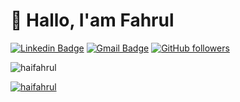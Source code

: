 # 👋 Hallo, I'am Fahrul

[![Linkedin Badge](https://img.shields.io/badge/-haifahrul-blue?style=-square&logo=Linkedin&logoColor=white&link=https://www.linkedin.com/in/heru-gunawan/)](https://www.linkedin.com/in/heru-gunawan/) 
[![Gmail Badge](https://img.shields.io/badge/-haifahrul@gmail.com-c14438?style=-square&logo=Gmail&logoColor=white&link=mailto:haifahrul@gmail.com)](mailto:haifahrul@gmail.com)
[![GitHub followers](https://img.shields.io/github/followers/haifahrul?label=Follow&style=social)](https://github.com/haifahrul/?tab=follow)

<p>
    <img src="https://github-readme-stats.vercel.app/api?username=haifahrul&show_icons=true&theme=tokyonight&locale=en" alt="haifahrul" />
</p>

<p>
    <a href="https://github.com/ryo-ma/github-profile-trophy">
        <img src="https://github-profile-trophy.vercel.app/?username=haifahrul&theme=onedark&row=2&column=4&margin-w=15&margin-h=15&no-bg=true&no-frame=true" 
            alt="haifahrul" />
    </a>
</p>

